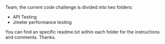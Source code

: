 Team, the current code challenge is divided into two folders:

* API Testing
* Jmeter performance testing
  
You can find an specific readme.txt within each folder for the instructions and comments.
Thanks.
